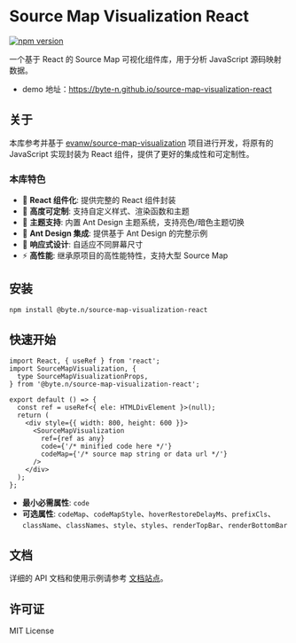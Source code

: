 # Source Map Visualization React

[![npm version](https://img.shields.io/npm/v/@byte.n/source-map-visualization-react.svg)](https://www.npmjs.com/package/@byte.n/source-map-visualization-react)

一个基于 React 的 Source Map 可视化组件库，用于分析 JavaScript 源码映射数据。

- demo 地址：https://byte-n.github.io/source-map-visualization-react

## 关于

本库参考并基于 [evanw/source-map-visualization](https://github.com/evanw/source-map-visualization) 项目进行开发，将原有的 JavaScript 实现封装为 React 组件，提供了更好的集成性和可定制性。

### 本库特色

- 🎨 **React 组件化**: 提供完整的 React 组件封装
- 🎯 **高度可定制**: 支持自定义样式、渲染函数和主题
- 🌙 **主题支持**: 内置 Ant Design 主题系统，支持亮色/暗色主题切换
- 🎨 **Ant Design 集成**: 提供基于 Ant Design 的完整示例
- 📱 **响应式设计**: 自适应不同屏幕尺寸
- ⚡ **高性能**: 继承原项目的高性能特性，支持大型 Source Map

## 安装

```bash
npm install @byte.n/source-map-visualization-react
```

## 快速开始

```tsx
import React, { useRef } from 'react';
import SourceMapVisualization, {
  type SourceMapVisualizationProps,
} from '@byte.n/source-map-visualization-react';

export default () => {
  const ref = useRef<{ ele: HTMLDivElement }>(null);
  return (
    <div style={{ width: 800, height: 600 }}>
      <SourceMapVisualization
        ref={ref as any}
        code={'/* minified code here */'}
        codeMap={'/* source map string or data url */'}
      />
    </div>
  );
};
```

- **最小必需属性**: `code`
- **可选属性**: `codeMap`、`codeMapStyle`、`hoverRestoreDelayMs`、`prefixCls`、`className`、`classNames`、`style`、`styles`、`renderTopBar`、`renderBottomBar`

## 文档

详细的 API 文档和使用示例请参考 [文档站点](https://byte-n.github.io/source-map-visualization-react/)。

## 许可证

MIT License
